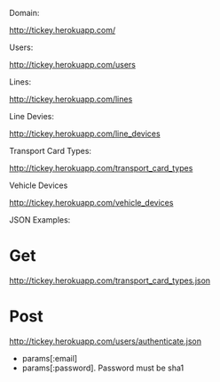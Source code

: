 Domain: 

http://tickey.herokuapp.com/

Users:

http://tickey.herokuapp.com/users

Lines:

http://tickey.herokuapp.com/lines

Line Devies:

http://tickey.herokuapp.com/line_devices

Transport Card Types:

http://tickey.herokuapp.com/transport_card_types

Vehicle Devices

http://tickey.herokuapp.com/vehicle_devices

JSON Examples:

Get
==========

http://tickey.herokuapp.com/transport_card_types.json

Post
==========

http://tickey.herokuapp.com/users/authenticate.json
- params[:email]
- params[:password]. Password must be sha1
